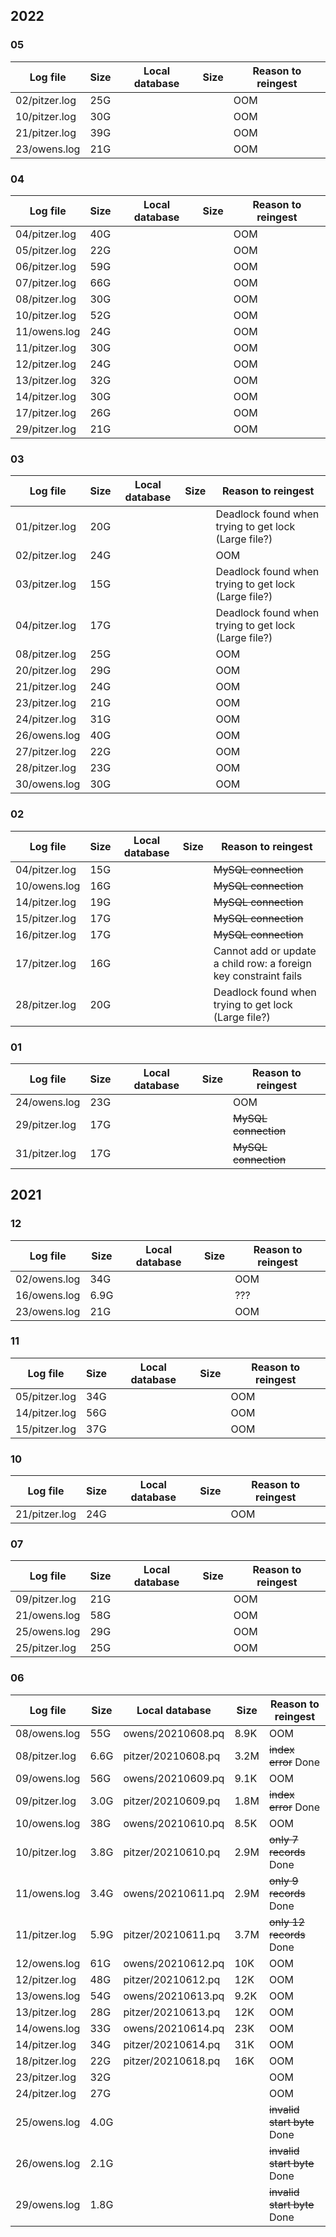 ## 2022
### 05
| Log file | Size | Local database | Size | Reason to reingest |
| -------- | ---- | -------------- | ---- | ------------------ |
| 02/pitzer.log | 25G | | | OOM |
| 10/pitzer.log | 30G | | | OOM |
| 21/pitzer.log | 39G | | | OOM |
| 23/owens.log | 21G | | | OOM |

### 04
| Log file | Size | Local database | Size | Reason to reingest |
| -------- | ---- | -------------- | ---- | ------------------ |
| 04/pitzer.log | 40G | | | OOM |
| 05/pitzer.log | 22G | | | OOM |
| 06/pitzer.log | 59G | | | OOM |
| 07/pitzer.log | 66G | | | OOM |
| 08/pitzer.log | 30G | | | OOM |
| 10/pitzer.log | 52G | | | OOM |
| 11/owens.log | 24G | | | OOM |
| 11/pitzer.log | 30G | | | OOM |
| 12/pitzer.log | 24G | | | OOM |
| 13/pitzer.log | 32G | | | OOM |
| 14/pitzer.log | 30G | | | OOM |
| 17/pitzer.log | 26G | | | OOM |
| 29/pitzer.log | 21G | | | OOM |

### 03
| Log file | Size | Local database | Size | Reason to reingest |
| -------- | ---- | -------------- | ---- | ------------------ |
| 01/pitzer.log | 20G | | | Deadlock found when trying to get lock (Large file?) |
| 02/pitzer.log | 24G | | | OOM |
| 03/pitzer.log | 15G | | | Deadlock found when trying to get lock (Large file?) |
| 04/pitzer.log | 17G | | | Deadlock found when trying to get lock (Large file?) |
| 08/pitzer.log | 25G | | | OOM |
| 20/pitzer.log | 29G | | | OOM |
| 21/pitzer.log | 24G | | | OOM |
| 23/pitzer.log | 21G | | | OOM |
| 24/pitzer.log | 31G | | | OOM |
| 26/owens.log | 40G | | | OOM |
| 27/pitzer.log | 22G | | | OOM | 
| 28/pitzer.log | 23G | | | OOM |
| 30/owens.log | 30G | | | OOM |

### 02
| Log file | Size | Local database | Size | Reason to reingest |
| -------- | ---- | -------------- | ---- | ------------------ |
| 04/pitzer.log | 15G | | | ~~MySQL connection~~ |
| 10/owens.log | 16G | | | ~~MySQL connection~~ |
| 14/pitzer.log | 19G | | | ~~MySQL connection~~ |
| 15/pitzer.log | 17G | | | ~~MySQL connection~~ |
| 16/pitzer.log | 17G | | | ~~MySQL connection~~ |
| 17/pitzer.log | 16G | | | Cannot add or update a child row: a foreign key constraint fails |
| 28/pitzer.log | 20G | | | Deadlock found when trying to get lock (Large file?) |

### 01
| Log file | Size | Local database | Size | Reason to reingest |
| -------- | ---- | -------------- | ---- | ------------------ |
| 24/owens.log | 23G | | | OOM | 
| 29/pitzer.log | 17G | | | ~~MySQL connection~~ |
| 31/pitzer.log | 17G | | | ~~MySQL connection~~ |

## 2021
### 12
| Log file | Size | Local database | Size | Reason to reingest |
| -------- | ---- | -------------- | ---- | ------------------ |
| 02/owens.log  | 34G | | | OOM | 
| 16/owens.log | 6.9G | | | ??? | 
| 23/owens.log | 21G | | | OOM | 


### 11
| Log file | Size | Local database | Size | Reason to reingest |
| -------- | ---- | -------------- | ---- | ------------------ |
| 05/pitzer.log  | 34G | | | OOM | 
| 14/pitzer.log  | 56G | | | OOM | 
| 15/pitzer.log  | 37G | | | OOM | 

### 10
| Log file | Size | Local database | Size | Reason to reingest |
| -------- | ---- | -------------- | ---- | ------------------ |
| 21/pitzer.log  | 24G | | | OOM |

### 07
| Log file | Size | Local database | Size | Reason to reingest |
| -------- | ---- | -------------- | ---- | ------------------ |
| 09/pitzer.log  | 21G | | | OOM | 
| 21/owens.log   | 58G | | | OOM | 
| 25/owens.log   | 29G | | | OOM |
| 25/pitzer.log  | 25G | | | OOM |

### 06
| Log file | Size | Local database | Size | Reason to reingest |
| -------- | ---- | -------------- | ---- | ------------------ |
| 08/owens.log  | 55G 	| owens/20210608.pq  | 8.9K | OOM | 
| 08/pitzer.log | 6.6G  | pitzer/20210608.pq | 3.2M | ~~index error~~ Done |
| 09/owens.log  | 56G   | owens/20210609.pq  | 9.1K | OOM |
| 09/pitzer.log | 3.0G  | pitzer/20210609.pq | 1.8M | ~~index error~~ Done |
| 10/owens.log  | 38G   | owens/20210610.pq  | 8.5K | OOM |
| 10/pitzer.log | 3.8G  | pitzer/20210610.pq | 2.9M | ~~only 7 records~~ Done |
| 11/owens.log  | 3.4G  | owens/20210611.pq  | 2.9M | ~~only 9 records~~ Done |
| 11/pitzer.log | 5.9G  | pitzer/20210611.pq | 3.7M | ~~only 12 records~~ Done |
| 12/owens.log  | 61G   | owens/20210612.pq  | 10K  | OOM |
| 12/pitzer.log | 48G   | pitzer/20210612.pq | 12K  | OOM |
| 13/owens.log  | 54G   | owens/20210613.pq  | 9.2K | OOM |
| 13/pitzer.log | 28G   | pitzer/20210613.pq | 12K  | OOM |
| 14/owens.log  | 33G   | owens/20210614.pq  | 23K  | OOM |
| 14/pitzer.log | 34G   | pitzer/20210614.pq | 31K  | OOM |
| 18/pitzer.log | 22G   | pitzer/20210618.pq | 16K  | OOM |
| 23/pitzer.log | 32G   | | | OOM |
| 24/pitzer.log | 27G   | | | OOM |
| 25/owens.log  | 4.0G  | | | ~~invalid start byte~~ Done |
| 26/owens.log  | 2.1G  | | | ~~invalid start byte~~ Done |
| 29/owens.log  | 1.8G  | | | ~~invalid start byte~~ Done |
